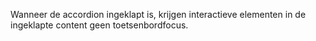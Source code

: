 <!-- @license CC0-1.0 -->

Wanneer de accordion ingeklapt is, krijgen interactieve elementen in de ingeklapte content geen toetsenbordfocus.
